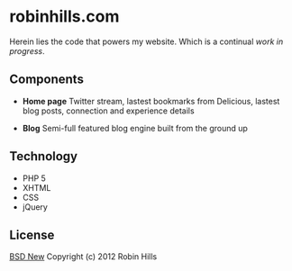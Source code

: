 robinhills.com
==============

Herein lies the code that powers my website.  Which is a continual *work in progress*.  

Components
----------

* **Home page** Twitter stream, lastest bookmarks from Delicious, lastest blog posts, connection and experience details

* **Blog** Semi-full featured blog engine built from the ground up

Technology
----------

* PHP 5
* XHTML
* CSS
* jQuery

License
-------

[BSD New](http://www.opensource.org/licenses/BSD-3-Clause) Copyright (c) 2012 Robin Hills


